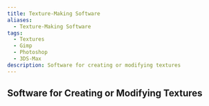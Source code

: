 ```yaml
---
title: Texture-Making Software
aliases:
  - Texture-Making Software
tags:
  - Textures
  - Gimp
  - Photoshop
  - 3DS-Max
description: Software for creating or modifying textures
---
```

## Software for Creating or Modifying Textures
